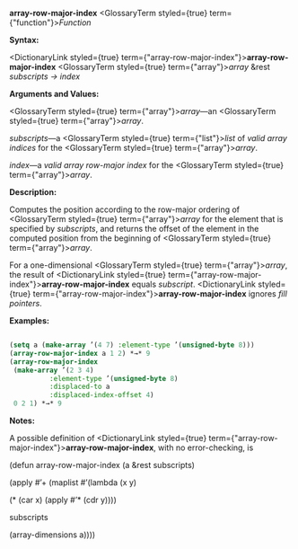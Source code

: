 **array-row-major-index** <GlossaryTerm styled={true} term={"function"}><i>Function</i></GlossaryTerm> 



**Syntax:** 



<DictionaryLink styled={true} term={"array-row-major-index"}><b>array-row-major-index</b></DictionaryLink> <GlossaryTerm styled={true} term={"array"}><i>array</i></GlossaryTerm> &amp;rest *subscripts → index* 



**Arguments and Values:** 



<GlossaryTerm styled={true} term={"array"}><i>array</i></GlossaryTerm>—an <GlossaryTerm styled={true} term={"array"}><i>array</i></GlossaryTerm>. 



*subscripts*—a <GlossaryTerm styled={true} term={"list"}><i>list</i></GlossaryTerm> of *valid array indices* for the <GlossaryTerm styled={true} term={"array"}><i>array</i></GlossaryTerm>. 



*index*—a *valid array row-major index* for the <GlossaryTerm styled={true} term={"array"}><i>array</i></GlossaryTerm>. 







 



 



**Description:** 



Computes the position according to the row-major ordering of <GlossaryTerm styled={true} term={"array"}><i>array</i></GlossaryTerm> for the element that is specified by *subscripts*, and returns the offset of the element in the computed position from the beginning of <GlossaryTerm styled={true} term={"array"}><i>array</i></GlossaryTerm>. 



For a one-dimensional <GlossaryTerm styled={true} term={"array"}><i>array</i></GlossaryTerm>, the result of <DictionaryLink styled={true} term={"array-row-major-index"}><b>array-row-major-index</b></DictionaryLink> equals *subscript*. <DictionaryLink styled={true} term={"array-row-major-index"}><b>array-row-major-index</b></DictionaryLink> ignores *fill pointers*. 



**Examples:**
```lisp

(setq a (make-array ’(4 7) :element-type ’(unsigned-byte 8))) 
(array-row-major-index a 1 2) *→* 9 
(array-row-major-index 
 (make-array ’(2 3 4) 
	      :element-type ’(unsigned-byte 8) 
	      :displaced-to a 
	      :displaced-index-offset 4) 
 0 2 1) *→* 9 

```
**Notes:** 



A possible definition of <DictionaryLink styled={true} term={"array-row-major-index"}><b>array-row-major-index</b></DictionaryLink>, with no error-checking, is 



(defun array-row-major-index (a &amp;rest subscripts) 



(apply #’+ (maplist #’(lambda (x y) 



(\* (car x) (apply #’\* (cdr y)))) 



subscripts 



(array-dimensions a)))) 



